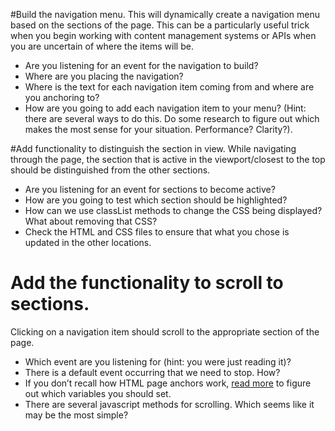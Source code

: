 #Build the navigation menu.
This will dynamically create a navigation menu based on the sections of the page. This can be a particularly useful trick when you begin working with content management systems or APIs when you are uncertain of where the items will be.
* Are you listening for an event for the navigation to build?
* Where are you placing the navigation?
* Where is the text for each navigation item coming from and where are you anchoring to?
* How are you going to add each navigation item to your menu? (Hint: there are several ways to do this. Do some research to figure out which makes the most sense for your situation. Performance? Clarity?).

#Add functionality to distinguish the section in view.
While navigating through the page, the section that is active in the viewport/closest to the top should be distinguished from the other sections.
* Are you listening for an event for sections to become active?
* How are you going to test which section should be highlighted?
* How can we use classList methods to change the CSS being displayed? What about removing that CSS?
* Check the HTML and CSS files to ensure that what you chose is updated in the other locations.

# Add the functionality to scroll to sections.
Clicking on a navigation item should scroll to the appropriate section of the page.
* Which event are you listening for (hint: you were just reading it)?
* There is a default event occurring that we need to stop. How?
* If you don’t recall how HTML page anchors work, [read more](https://developer.mozilla.org/en-US/docs/Web/HTML/Element/a#Examples) to figure out which variables you should set.
* There are several javascript methods for scrolling. Which seems like it may be the most simple?
